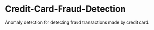 # Credit-Card-Fraud-Detection
Anomaly detection for detecting fraud transactions made by credit card.
